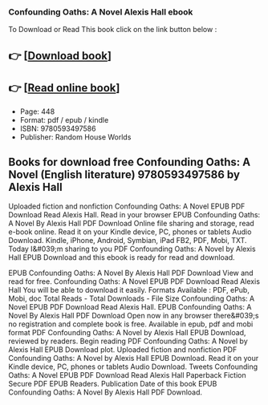 ### Confounding Oaths: A Novel Alexis Hall ebook

To Download or Read This book click on the link button below :

## 👉  [**[Download book](http://ebooksharez.info/download.php?group=book&from=github.com&id=717303&lnk=1064 "Download book")**]

## 👉  [**[Read online book](http://ebooksharez.info/download.php?group=book&from=github.com&id=717303&lnk=1064 "Read online book")**]


* Page: 448
* Format: pdf / epub / kindle
* ISBN: 9780593497586
* Publisher: Random House Worlds



## Books for download free Confounding Oaths: A Novel (English literature) 9780593497586  by Alexis Hall


Uploaded fiction and nonfiction Confounding Oaths: A Novel EPUB PDF Download Read Alexis Hall. Read in your browser EPUB Confounding Oaths: A Novel By Alexis Hall PDF Download Online file sharing and storage, read e-book online. Read it on your Kindle device, PC, phones or tablets Audio Download. Kindle, iPhone, Android, Symbian, iPad FB2, PDF, Mobi, TXT. Today I&amp;#039;m sharing to you PDF Confounding Oaths: A Novel by Alexis Hall EPUB Download and this ebook is ready for read and download.

EPUB Confounding Oaths: A Novel By Alexis Hall PDF Download View and read for free. Confounding Oaths: A Novel EPUB PDF Download Read Alexis Hall You will be able to download it easily. Formats Available : PDF, ePub, Mobi, doc Total Reads - Total Downloads - File Size Confounding Oaths: A Novel EPUB PDF Download Read Alexis Hall. EPUB Confounding Oaths: A Novel By Alexis Hall PDF Download Open now in any browser there&amp;#039;s no registration and complete book is free. Available in epub, pdf and mobi format PDF Confounding Oaths: A Novel by Alexis Hall EPUB Download, reviewed by readers. Begin reading PDF Confounding Oaths: A Novel by Alexis Hall EPUB Download plot. Uploaded fiction and nonfiction PDF Confounding Oaths: A Novel by Alexis Hall EPUB Download. Read it on your Kindle device, PC, phones or tablets Audio Download. Tweets Confounding Oaths: A Novel EPUB PDF Download Read Alexis Hall Paperback Fiction Secure PDF EPUB Readers. Publication Date of this book EPUB Confounding Oaths: A Novel By Alexis Hall PDF Download.





